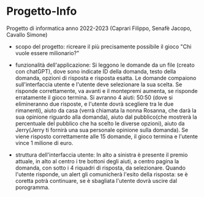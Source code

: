 # Progetto-Info
Progetto di informatica anno 2022-2023 (Caprari Filippo, Senafè Jacopo, Cavallo Simone)

- scopo del progetto: ricreare il più precisamente possibile il gioco "Chi vuole essere milionario?"

- funzionalità dell'applicazione: Si leggono le domande da un file (creato con chatGPT), dove sono indicate ID della domanda, testo della domanda, opzioni di risposta e risposta esatta. Le domande compaiono sull'interfaccia utente e l'utente deve selezionare la sua scelta. Se risponde correttamente, va avanti e il montepremi aumenta, se risponde erratamente il gioco termina. Si avranno 4 aiuti: 50:50 (dove si elimineranno due risposte, e l'utente dovrà scegliere tra le due rimanenti), aiuto da casa (verrà chiamata la nonna Rosanna, che darà la sua opinione riguardo alla domanda), aiuto dal pubblico(che mostrerà la percentuale del pubblico che ha scelto le diverse opzioni), aiuto da Jerry(Jerry ti fornirà una sua personale opinione sulla domanda). Se viene risposto correttamente alle 15 domande, il gioco termina e l'utente vince 1 milione di euro.

- struttura dell'interfaccia utente: In alto a sinistra è presente il premio attuale, in alto al centro i tre bottoni degli aiuti, a centro pagina la domanda, con sotto i 4 riquadri di risposta, da selezionare. Quando l'utente risponde, un alert gli comunicherà l'esito della risposta: se è coretta potrà continuare, se è sbagliata l'utente dovrà uscire dal porogramma.
